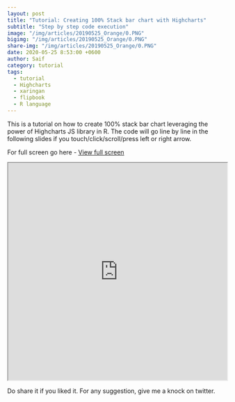 ```yaml
---
layout: post  
title: "Tutorial: Creating 100% Stack bar chart with Highcharts"
subtitle: "Step by step code execution"
image: "/img/articles/20190525_Orange/0.PNG"
bigimg: "/img/articles/20190525_Orange/0.PNG"
share-img: "/img/articles/20190525_Orange/0.PNG"
date: 2020-05-25 8:53:00 +0600
author: Saif
category: tutorial
tags:
  - tutorial
  - Highcharts
  - xaringan
  - flipbook
  - R language
---
```


<style>
    article img {
        max-height: 100% !important;
        width: 100% !important;
}


iframe{
	width: 100%;
	height: 500px;
}
```

</style>

This is a tutorial on how to create 100% stack bar chart leveraging the power of Highcharts JS library in R.
The code will go line by line in the following slides if you touch/click/scroll/press left or right arrow.

For full screen go here - [View full screen](https://saifkabirasif.com/Flipbooks/Highcharts_Stack_100/Highcharts_Stack_100.html)

<iframe src="https://saifkabirasif.com/Flipbooks/Highcharts_Stack_100/Highcharts_Stack_100.html"></iframe>

Do share it if you liked it. For any suggestion, give me a knock on twitter.

```